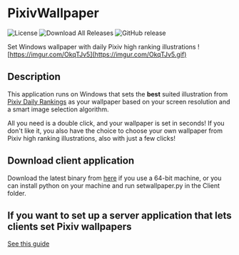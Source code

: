 # PixivWallpaper

![License](https://img.shields.io/github/license/SingularityF/PixivWallpaper.svg)
![Download All Releases](https://img.shields.io/github/downloads/SingularityF/PixivWallpaper/total.svg)
![GitHub release](https://img.shields.io/github/release/SingularityF/PixivWallpaper.svg)

Set Windows wallpaper with daily Pixiv high ranking illustrations
![https://imgur.com/OkqTJv5](https://imgur.com/OkqTJv5.gif)
## Description

This application runs on Windows that sets the **best** suited illustration from [Pixiv Daily Rankings](https://www.pixiv.net/ranking.php?mode=daily&content=illust) as your wallpaper based on your screen resolution and a smart image selection algorithm.

All you need is a double click, and your wallpaper is set in seconds! If you don't like it, you also have the choice to choose your own wallpaper from Pixiv high ranking illustrations, also with just a few clicks!

## Download client application

Download the latest binary from [here](https://github.com/SingularityF/PixivWallpaper/releases) if you use a 64-bit machine, or you can install python on your machine and run setwallpaper.py in the Client folder.

## If you want to set up a server application that lets clients set Pixiv wallpapers

[See this guide](https://github.com/SingularityF/PixivWallpaper/blob/master/Server/README.md)
